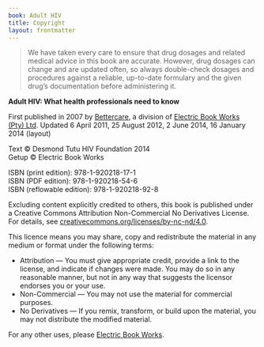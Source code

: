```yaml
---
book: Adult HIV
title: Copyright
layout: frontmatter
---
```


> We have taken every care to ensure that drug dosages and related medical advice in this book are accurate. However, drug dosages can change and are updated often, so always double-check dosages and procedures against a reliable, up-to-date formulary and the given drug’s documentation before administering it.

**Adult HIV: What health professionals need to know**

First published in 2007 by [Bettercare](http://bettercare.co.za), a division of [Electric Book Works (Pty) Ltd](http://www.electricbookworks.com). Updated 6 April 2011, 25 August 2012, 2 June 2014, 16 January 2014 (layout)

Text © Desmond Tutu HIV Foundation 2014  
Getup © Electric Book Works

ISBN (print edition): 978-1-920218-17-1  
ISBN (PDF edition): 978-1-920218-54-6  
ISBN (reflowable edition): 978-1-920218-92-8

Excluding content explicitly credited to others, this book is published under a Creative Commons Attribution Non-Commercial No Derivatives License. For details, see [creativecommons.org/licenses/by-nc-nd/4.0](http://creativecommons.org/licenses/by-nc-nd/4.0/).

This licence means you may share, copy and redistribute the material in any medium or format under the following terms:

* Attribution — You must give appropriate credit, provide a link to the license, and indicate if changes were made. You may do so in any reasonable manner, but not in any way that suggests the licensor endorses you or your use.
* Non-Commercial — You may not use the material for commercial purposes.
* No Derivatives — If you remix, transform, or build upon the material, you may not distribute the modified material.

For any other uses, please [Electric Book Works](http://electricbookworks.com/contact).
